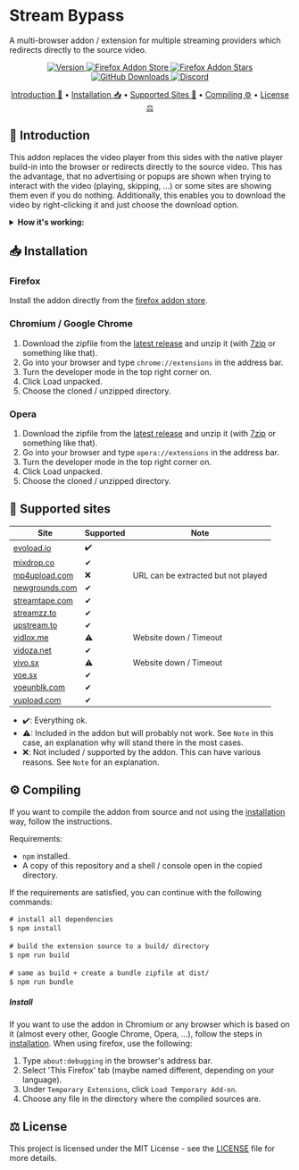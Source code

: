 # Stream Bypass

A multi-browser addon / extension for multiple streaming providers which redirects directly to the source video.

<p align="center">
  <a href="https://github.com/ByteDream/stream-bypass/releases/latest">
    <img src="https://img.shields.io/github/v/release/ByteDream/stream-bypass?label=Version&style=flat-square" alt="Version">
  </a>
  <a href="https://addons.mozilla.org/de/firefox/addon/stream-bypass/">
    <img src="https://img.shields.io/amo/users/stream-bypass?label=Firefox%20Addon%20Downloads&style=flat-square" alt="Firefox Addon Store">
  </a>
  <a href="https://addons.mozilla.org/de/firefox/addon/stream-bypass/">
    <img src="https://img.shields.io/amo/stars/stream-bypass?label=Firefox%20Addon%20Stars&style=flat-square" alt="Firefox Addon Stars">
  </a>
  <a href="https://github.com/ByteDream/stream-bypass/releases/latest">
    <img src="https://img.shields.io/github/downloads/ByteDream/stream-bypass/total?label=GitHub%20Downloads&style=flat-square" alt="GitHub Downloads">
  </a>
  <a href="https://discord.gg/gUWwekeNNg">
    <img src="https://img.shields.io/discord/915659846836162561?label=Discord&style=flat-square" alt="Discord">
  </a>
</p>

<p align="center">
  <a href="#-introduction">Introduction 📝</a>
  •
  <a href="#-installation">Installation 📥</a>
  •
  <a href="#-supported-sites">Supported Sites 📜</a>
  •
  <a href="#%EF%B8%8F-compiling">Compiling ⚙️</a>
  •
  <a href="#-license">License ⚖</a>
</p>

## 📝 Introduction

This addon replaces the video player from this sides with the native player build-in into the browser or redirects directly to the source video.
This has the advantage, that no advertising or popups are shown when trying to interact with the video (playing, skipping, ...) or some sites are showing them even if you do nothing.
Additionally, this enables you to download the video by right-clicking it and just choose the download option.

<details id="example">
    <summary><b>How it's working:</b></summary>
    <img src="example.gif" alt="">
</details>

## 📥 Installation

### Firefox

Install the addon directly from the [firefox addon store](https://addons.mozilla.org/de/firefox/addon/stream-bypass/).

### Chromium / Google Chrome

1. Download the zipfile from the [latest release](https://smartrelease.bytedream.org/github/ByteDream/stream-bypass/stream_bypass-{tag}.zip) and unzip it (with [7zip](https://www.7-zip.org/) or something like that).
2. Go into your browser and type `chrome://extensions` in the address bar.
3. Turn the developer mode in the top right corner on.
4. Click Load unpacked.
5. Choose the cloned / unzipped directory.

### Opera

1. Download the zipfile from the [latest release](https://smartrelease.bytedream.org/github/ByteDream/stream-bypass/stream_bypass-{tag}.zip) and unzip it (with [7zip](https://www.7-zip.org/) or something like that).
2. Go into your browser and type `opera://extensions` in the address bar.
3. Turn the developer mode in the top right corner on.
4. Click Load unpacked.
5. Choose the cloned / unzipped directory.

## 📜 Supported sites

| Site                                     | Supported | Note                                |
|------------------------------------------|-----------|-------------------------------------|
| [evoload.io](https://evoload.io)         | ✔️        |                                     |
| [mixdrop.co](https://mixdrop.co)         | ✔ ️       |                                     |		
| [mp4upload.com](https://mp4upload.com)   | ❌         | URL can be extracted but not played |
| [newgrounds.com](https://newgrounds.com) | ✔         |                                     |
| [streamtape.com](https://streamtape.com) | ✔         |                                     |
| [streamzz.to](https://streamzz.to)       | ✔         |                                     |
| [upstream.to](https://upstream.to)       | ✔         |                                     |
| [vidlox.me](https://vidlox.me)           | ⚠         | Website down / Timeout              |
| [vidoza.net](https://videoza.net)        | ✔         |                                     |
| [vivo.sx](https://vivo.sx)               | ⚠️        | Website down / Timeout              |
| [voe.sx](https://voe.sx)                 | ✔         |                                     |
| [voeunblk.com](https://voeunblk.com)     | ✔         |                                     |
| [vupload.com](https://vupload.com)       | ✔         |                                     |

- ✔️: Everything ok.
- ⚠: Included in the addon but will probably not work. See `Note` in this case, an explanation why will stand there in the most cases.
- ❌: Not included / supported by the addon. This can have various reasons. See `Note` for an explanation.

## ⚙️ Compiling

If you want to compile the addon from source and not using the [installation](#installation) way, follow the instructions.

Requirements:
- `npm` installed.
- A copy of this repository and a shell / console open in the copied directory.

If the requirements are satisfied, you can continue with the following commands:
```shell
# install all dependencies
$ npm install

# build the extension source to a build/ directory
$ npm run build

# same as build + create a bundle zipfile at dist/
$ npm run bundle
```

##### Install

If you want to use the addon in Chromium or any browser which is based on it (almost every other, Google Chrome, Opera, ...), follow the steps in [installation](#installation).
When using firefox, use the following:
1. Type `about:debugging` in the browser's address bar.
2. Select 'This Firefox' tab (maybe named different, depending on your language).
3. Under `Temporary Extensions`, click `Load Temporary Add-on`.
4. Choose any file in the directory where the compiled sources are.

## ⚖ License

This project is licensed under the MIT License - see the [LICENSE](LICENSE) file for more details.
